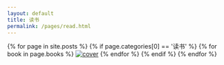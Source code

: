 ```yaml
---
layout: default
title: 读书
permalink: /pages/read.html
---
```



<div>
	{% for page in site.posts %}
			{% if page.categories[0] == '读书' %}
				{% for book in page.books %}
					<a href="{{page.url}}#{{ book.title }}"><img src="{{ book.cover }}" alt="cover" class="img-thumbnail"></a>
				{% endfor %}
			{% endif %}
	{% endfor %}
</div>
